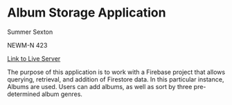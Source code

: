 # Album Storage Application

Summer Sexton

NEWM-N 423

[Link to Live Server](https://in-info-web4.informatics.iupui.edu/~sarsexto/N423/album-storage/)

The purpose of this application is to work with a Firebase project that allows querying, retrieval, and addition of Firestore data. In this particular instance, Albums are used. Users can add albums, as well as sort by three pre-determined album genres.
